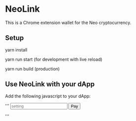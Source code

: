 # NeoLink

This is a Chrome extension wallet for the Neo cryptocurrency.



## Setup

yarn install

yarn run start (for development with live reload)

yarn run build (production)


## Use NeoLink with your dApp

Add the following javascript to your dApp:


'''
<input type='text' id='actionPayInput_<%= action.id %>' placeholder="setting"/>
<button id="actionPayButton_<%= action.id %>">Pay</button>
<!-- </form> -->
<script>
document.getElementById("actionPayButton_<%= action.id %>").addEventListener("click",
    function() {
      var actionValue = document.getElementById("actionPayInput_<%= action.id %>").value

      var actionPack = {
        'scriptHash': '<%= action.scriptHash %>',
        'operation': 'putvalue',
        'arg1': 'test',
        'arg2': actionValue,
        'assetType': 'GAS',
        'assetAmount': '<%= action.price %>'
      }
      window.postMessage({ type: "FROM_PAGE", text: actionPack }, "*");
}, false);
</script>
'''
